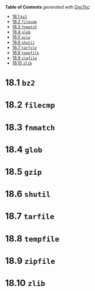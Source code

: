 <!-- START doctoc generated TOC please keep comment here to allow auto update -->
<!-- DON'T EDIT THIS SECTION, INSTEAD RE-RUN doctoc TO UPDATE -->
**Table of Contents**  *generated with [DocToc](https://github.com/thlorenz/doctoc)*

- [18.1 `bz2`](#181-bz2)
- [18.2 `filecmp`](#182-filecmp)
- [18.3 `fnmatch`](#183-fnmatch)
- [18.4 `glob`](#184-glob)
- [18.5 `gzip`](#185-gzip)
- [18.6 `shutil`](#186-shutil)
- [18.7 `tarfile`](#187-tarfile)
- [18.8 `tempfile`](#188-tempfile)
- [18.9 `zipfile`](#189-zipfile)
- [18.10 `zlib`](#1810-zlib)

<!-- END doctoc generated TOC please keep comment here to allow auto update -->

# 18.1 `bz2`
# 18.2 `filecmp`
# 18.3 `fnmatch`
# 18.4 `glob`
# 18.5 `gzip`
# 18.6 `shutil`
# 18.7 `tarfile`
# 18.8 `tempfile`
# 18.9 `zipfile`
# 18.10 `zlib`
